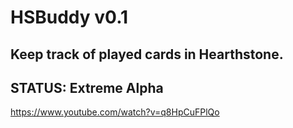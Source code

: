 HSBuddy v0.1
=================

Keep track of played cards in Hearthstone.
----------------------
STATUS: Extreme Alpha
----------------------




https://www.youtube.com/watch?v=q8HpCuFPlQo
